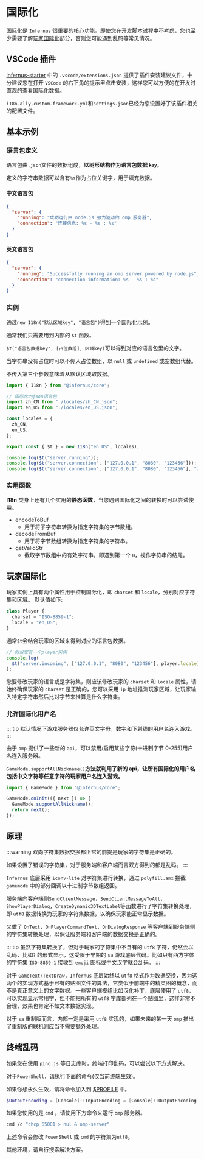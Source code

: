 # 国际化

国际化是 `Infernus` 很重要的核心功能。即使您在开发脚本过程中不考虑，您也至少需要了解[玩家国际化](#玩家国际化)部分，否则您可能遇到乱码等常见情况。

## VSCode 插件

[infernus-starter](https://github.com/dockfries/infernus-starter) 中的 `.vscode/extensions.json` 提供了插件安装建议文件，十分建议您在打开 `VSCode` 的右下角的提示里点击安装，这样您可以方便的在开发时直观的查看国际化数据。

`i18n-ally-custom-framework.yml`和`settings.json`已经为您设置好了该插件相关的配置文件。

## 基本示例

### 语言包定义

语言包由`.json`文件的数据组成，**以树形结构作为语言包数据 `key`**。

定义的字符串数据可以含有`%s`作为占位关键字，用于填充数据。

#### 中文语言包

```json
{
  "server": {
    "running": "成功运行由 node.js 强力驱动的 omp 服务器",
    "connection": "连接信息: %s - %s : %s"
  }
}
```

#### 英文语言包

```json
{
  "server": {
    "running": "Successfully running an omp server powered by node.js",
    "connection": "connection information: %s - %s : %s"
  }
}
```

### 实例

通过`new I18n("默认区域key", "语言包")`得到一个国际化示例。

通常我们只需要用到内部的 `$t` 函数。

`$t("语言包数据key", [占位数组], 区域key)`可以得到对应的语言包里的文字。

当字符串没有占位时可以不传入占位数组，以 `null` 或 `undefined` 或空数组代替。

不传入第三个参数意味着从默认区域取数据。

```ts
import { I18n } from "@infernus/core";

// 国际化的json语言包
import zh_CN from "./locales/zh_CN.json";
import en_US from "./locales/en_US.json";

const locales = {
  zh_CN,
  en_US,
};

export const { $t } = new I18n("en_US", locales);

console.log($t("server.running"));
console.log($t("server.connection", ["127.0.0.1", "8080", "123456"]));
console.log($t("server.connection", ["127.0.0.1", "8080", "123456"], "zh_CN"));
```

### 实用函数

**I18n** 类身上还有几个实用的**静态函数**，当您遇到国际化之间的转换时可以尝试使用。

- encodeToBuf
  - 用于将子字符串转换为指定字符集的字节数组。
- decodeFromBuf
  - 用于将字节数组转换为指定字符集的字符串。
- getValidStr
  - 截取字节数组中的有效字符串，即遇到第一个 `0`，视作字符串的结尾。

## 玩家国际化

玩家实例上具有两个属性用于控制国际化，即 `charset` 和 `locale`，分别对应字符集和区域。
默认值如下:

```ts
class Player {
  charset = "ISO-8859-1";
  locale = "en_US";
}
```

通常`$t`会结合玩家的区域来得到对应的语言包数据。

```ts
// 假设您有一个player实例
console.log(
  $t("server.incoming", ["127.0.0.1", "8080", "123456"], player.locale),
);
```

您要修改玩家的语言或是字符集，则应该修改玩家的 `charset` 和 `locale` 属性，请始终确保玩家的 `charset` 是正确的，您可以采用 `ip` 地址推测玩家区域，让玩家输入特定字符串然后比对字节来推算是什么字符集。

### 允许国际化用户名

::: tip
默认情况下游戏服务器仅允许英文字母，数字和下划线的用户名连入游戏。
:::

由于 `omp` 提供了一些新的 `api`，可以禁用/启用某些字符(十进制字节 0-255)用户名连入服务器。

`GameMode.supportAllNickname()`**方法就利用了新的 api，让所有国际化的用户名包括中文字符等任意字符的玩家用户名连入游戏。**

```ts
import { GameMode } from "@infernus/core";

GameMode.onInit(({ next }) => {
  GameMode.supportAllNickname();
  return next();
});
```

## 原理

:::warning
双向字符集数据交换都正常的前提是玩家的字符集是正确的。

如果设置了错误的字符集，对于服务端和客户端而言双方得到的都是乱码。
:::

`Infernus` 底层采用 `iconv-lite` 对字符集进行转换，通过 `polyfill.amx` 拦截 `gamemode` 中的部分回调以十进制字节数组返回。

服务端向客户端侧`SendClientMessage`，`SendClientMessageToAll`，`ShowPlayerDialog`，`CreateDynamic3DTextLabel`等函数进行了字符集转换处理，即 `utf8` 数据转换为玩家的字符集数据，以确保玩家能正常显示数据。

又做了 `OnText`，`OnPlayerCommandText`，`OnDialogResponse` 等客户端到服务端侧的字符集转换处理，以保证服务端和客户端的数据交换是正确的。

::: tip
虽然字符集转换了，但对于玩家的字符集中不含有的 `utf8` 字符，仍然会以乱码，比如`?` 的形式显示，这受限于早期的 `sa` 游戏底层代码。比如只有西方字体的字符集 `ISO-8859-1` 接收到 `emoji` 图标或中文汉字就会乱码。
:::

对于 `GameText/TextDraw`，`Infernus` 底层始终以 `utf8` 格式作为数据交换，因为这两个的实现方式基于已有的贴图文件的算法，它类似于前端中的精灵图的概念，而不是真正意义上的文字数据。一些客户端模组比如汉化补丁，底层使用了 `utf8`，可以实现显示常用字，但不能把所有的 `utf8` 字库都列在一个贴图里，这样非常不合理，效果也肯定不如文本数据实现。

对于 `sa` 重制版而言，内部一定是采用 `utf8` 实现的，如果未来的某一天 `omp` 推出了重制版的联机则应当不需要额外处理。

## 终端乱码

如果您在使用 `pino.js` 等日志库时，终端打印乱码，可以尝试以下方式解决。

对于`PowerShell`，请执行下面的命令(仅当前终端生效)。

如果你想永久生效，请将命令加入到 [$PROFILE](https://learn.microsoft.com/zh-cn/powershell/module/microsoft.powershell.core/about/about_profiles?view=powershell-7.4) 中。

```powershell
$OutputEncoding = [Console]::InputEncoding = [Console]::OutputEncoding = New-Object System.Text.UTF8Encoding
```

如果您使用的是 `cmd` ，请使用下方命令来运行 `omp` 服务器。

```sh
cmd /c "chcp 65001 > nul & omp-server"
```

上述命令会修改 `PowerShell` 或 `cmd` 的字符集为`utf8`。

其他环境，请自行搜索解决方案。
